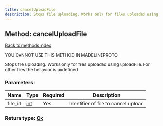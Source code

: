 ```yaml
---
title: cancelUploadFile
description: Stops file uploading. Works only for files uploaded using uploadFile. For other files the behavior is undefined
---
```

## Method: cancelUploadFile  
[Back to methods index](index.md)


YOU CANNOT USE THIS METHOD IN MADELINEPROTO


Stops file uploading. Works only for files uploaded using uploadFile. For other files the behavior is undefined

### Parameters:

| Name     |    Type       | Required | Description |
|----------|---------------|----------|-------------|
|file\_id|[int](../types/int.md) | Yes|Identifier of file to cancel upload|


### Return type: [Ok](../types/Ok.md)

